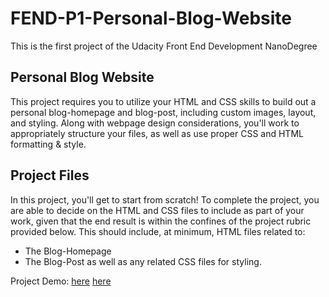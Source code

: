 # FEND-P1-Personal-Blog-Website
This is the first project of the Udacity Front End Development NanoDegree

## Personal Blog Website
This project requires you to utilize your HTML and CSS skills to build out a personal blog-homepage and blog-post, including custom images, layout, and styling. Along with webpage design considerations, you'll work to appropriately structure your files, as well as use proper CSS and HTML formatting & style.

## Project Files
In this project, you'll get to start from scratch! To complete the project, you are able to decide on the HTML and CSS files to include as part of your work, given that the end result is within the confines of the project rubric provided below. This should include, at minimum, HTML files related to:

  * The Blog-Homepage
  * The Blog-Post
as well as any related CSS files for styling.

Project Demo:
[here](file:///Users/mahumhaider/Documents/Web%20-%20Udacity/Project-1/blog-homepage.html)
[here](file:///Users/mahumhaider/Documents/Web%20-%20Udacity/Project-1/blog-post/blog-post.html)
